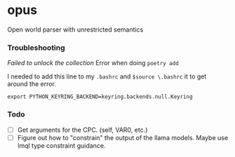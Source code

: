 # opus
Open world parser with unrestricted semantics


### Troubleshooting

*Failed to unlock the collection* Error when doing `poetry add`

I needed to add this line to my `.bashrc` and `$source \.bashrc` it to get around the error. 
```
export PYTHON_KEYRING_BACKEND=keyring.backends.null.Keyring
```

### Todo 
- [ ] Get arguments for the CPC. (self, VAR0, etc.) 
- [ ] Figure out how to "constrain" the output of the llama models. Maybe use lmql type constraint guidance.
